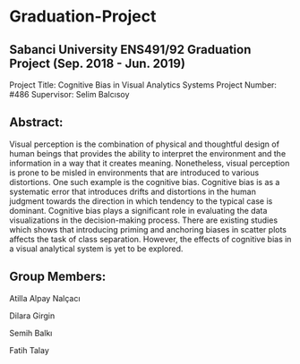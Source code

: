 # Graduation-Project
Sabanci University ENS491/92 Graduation Project (Sep. 2018 - Jun. 2019)
-----------------------------------------------------------------------

Project Title: Cognitive Bias in Visual Analytics Systems
Project Number: #486
Supervisor: Selim Balcısoy


Abstract:
---------
Visual perception is the combination of physical and thoughtful design of human beings that provides the ability to interpret the
environment and the information in a way that it creates meaning. Nonetheless, visual perception is prone to be misled in environments
that are introduced to various distortions. One such example is the cognitive bias. Cognitive bias is as a systematic error that
introduces drifts and distortions in the human judgment towards the direction in which tendency to the typical case is dominant. 
Cognitive bias plays a significant role in evaluating the data visualizations in the decision-making process. There are existing
studies which shows that introducing priming and anchoring biases in scatter plots affects the task of class separation. However,
the effects of cognitive bias in a visual analytical system is yet to be explored.


Group Members:
--------------
Atilla Alpay Nalçacı

Dilara Girgin

Semih Balkı

Fatih Talay
